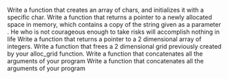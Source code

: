 Write a function that creates an array of chars, and initializes it with a specific char.
Write a function that returns a pointer to a newly allocated space in memory, which contains a copy of the string given as a parameter
. He who is not courageous enough to take risks will accomplish nothing in life
Write a function that returns a pointer to a 2 dimensional array of integers.
Write a function that frees a 2 dimensional grid previously created by your alloc_grid function.
Write a function that concatenates all the arguments of your program
Write a function that concatenates all the arguments of your program
